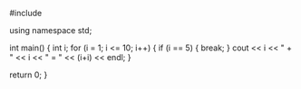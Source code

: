 #include <iostream>
 
using namespace std;
 
int main()
{
  int i;
  for (i = 1; i <= 10; i++) {
    if (i == 5) {
      break;
    }
    cout << i << " + " << i << " = " << (i+i) << endl;
  }
 
  return 0;
}
